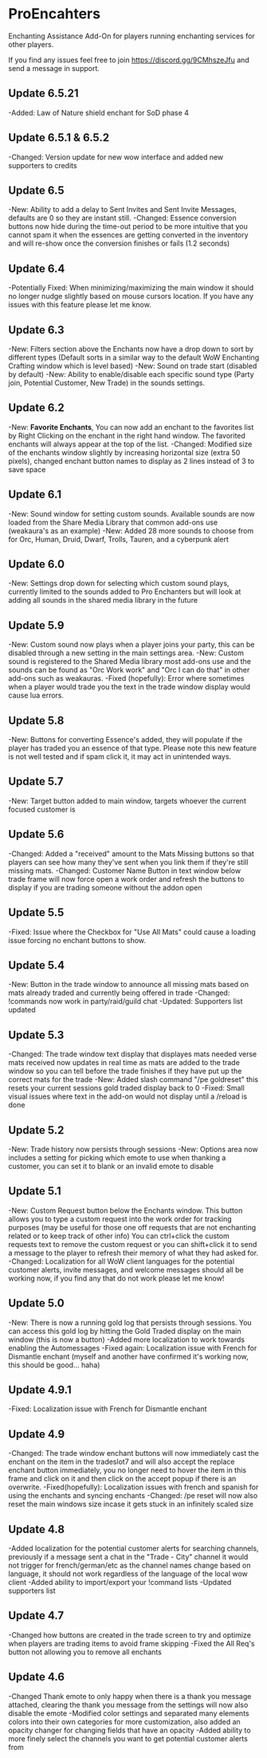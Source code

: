 # ProEncahters

Enchanting Assistance Add-On for players running enchanting services for other players.

If you find any issues feel free to join https://discord.gg/9CMhszeJfu and send a message in support.

## Update 6.5.21
-Added: Law of Nature shield enchant for SoD phase 4

## Update 6.5.1 & 6.5.2
-Changed: Version update for new wow interface and added new supporters to credits

## Update 6.5
-New: Ability to add a delay to Sent Invites and Sent Invite Messages, defaults are 0 so they are instant still.
-Changed: Essence conversion buttons now hide during the time-out period to be more intuitive that you cannot spam it when the essences are getting converted in the inventory and will re-show once the conversion finishes or fails (1.2 seconds)

## Update 6.4
-Potentially Fixed: When minimizing/maximizing the main window it should no longer nudge slightly based on mouse cursors location. If you have any issues with this feature please let me know.

## Update 6.3
-New: Filters section above the Enchants now have a drop down to sort by different types (Default sorts in a similar way to the default WoW Enchanting Crafting window which is level based)
-New: Sound on trade start (disabled by default)
-New: Ability to enable/disable each specific sound type (Party join, Potential Customer, New Trade) in the sounds settings.

## Update 6.2
-New: **Favorite Enchants**, You can now add an enchant to the favorites list by Right Clicking on the enchant in the right hand window. The favorited enchants will always appear at the top of the list.
-Changed: Modified size of the enchants window slightly by increasing horizontal size (extra 50 pixels), changed enchant button names to display as 2 lines instead of 3 to save space

## Update 6.1
-New: Sound window for setting custom sounds. Available sounds are now loaded from the Share Media Library that common add-ons use (weakaura's as an example)
-New: Added 28 more sounds to choose from for Orc, Human, Druid, Dwarf, Trolls, Tauren, and a cyberpunk alert

## Update 6.0
-New: Settings drop down for selecting which custom sound plays, currently limited to the sounds added to Pro Enchanters but will look at adding all sounds in the shared media library in the future

## Update 5.9
-New: Custom sound now plays when a player joins your party, this can be disabled through a new setting in the main settings area.
-New: Custom sound is registered to the Shared Media library most add-ons use and the sounds can be found as "Orc Work work" and "Orc I can do that" in other add-ons such as weakauras.
-Fixed (hopefully): Error where sometimes when a player would trade you the text in the trade window display would cause lua errors.

## Update 5.8
-New: Buttons for converting Essence's added, they will populate if the player has traded you an essence of that type. Please note this new feature is not well tested and if spam click it, it may act in unintended ways.

## Update 5.7
-New: Target button added to main window, targets whoever the current focused customer is

## Update 5.6
-Changed: Added a "received" amount to the Mats Missing buttons so that players can see how many they've sent when you link them if they're still missing mats.
-Changed: Customer Name Button in text window below trade frame will now force open a work order and refresh the buttons to display if you are trading someone without the addon open

## Update 5.5
-Fixed: Issue where the Checkbox for "Use All Mats" could cause a loading issue forcing no enchant buttons to show.

## Update 5.4
-New: Button in the trade window to announce all missing mats based on mats already traded and currently being offered in trade
-Changed: !commands now work in party/raid/guild chat
-Updated: Supporters list updated

## Update 5.3
-Changed: The trade window text display that displayes mats needed verse mats received now updates in real time as mats are added to the trade window so you can tell before the trade finishes if they have put up the correct mats for the trade
-New: Added slash command "/pe goldreset" this resets your current sessions gold traded display back to 0
-Fixed: Small visual issues where text in the add-on would not display until a /reload is done

## Update 5.2
-New: Trade history now persists through sessions
-New: Options area now includes a setting for picking which emote to use when thanking a customer, you can set it to blank or an invalid emote to disable

## Update 5.1
-New: Custom Request button below the Enchants window. This button allows you to type a custom request into the work order for tracking purposes (may be useful for those one off requests that are not enchanting related or to keep track of other info)
You can ctrl+click the custom requests text to remove the custom request or you can shift+click it to send a message to the player to refresh their memory of what they had asked for.
-Changed: Localization for all WoW client languages for the potential customer alerts, invite messages, and welcome messages should all be working now, if you find any that do not work please let me know!

## Update 5.0
-New: There is now a running gold log that persists through sessions. You can access this gold log by hitting the Gold Traded display on the main window (this is now a button)
-Added more localization to work towards enabling the Automessages
-Fixed again: Localization issue with French for Dismantle enchant (myself and another have confirmed it's working now, this should be good... haha)


## Update 4.9.1
-Fixed: Localization issue with French for Dismantle enchant

## Update 4.9
-Changed: The trade window enchant buttons will now immediately cast the enchant on the item in the tradeslot7 and will also accept the replace enchant button immediately, you no longer need to hover the item in this frame and click on it and then click on the accept popup if there is an overwrite.
-Fixed(hopefully): Localization issues with french and spanish for using the enchants and syncing enchants
-Changed: /pe reset will now also reset the main windows size incase it gets stuck in an infinitely scaled size

## Update 4.8
-Added localization for the potential customer alerts for searching channels, previously if a message sent a chat in the "Trade - City" channel it would not trigger for french/german/etc as the channel names change based on language, it should not work regardless of the language of the local wow client
-Added ability to import/export your !command lists
-Updated supporters list

## Update 4.7
-Changed how buttons are created in the trade screen to try and optimize when players are trading items to avoid frame skipping
-Fixed the All Req's button not allowing you to remove all enchants

## Update 4.6
-Changed Thank emote to only happy when there is a thank you message attached, clearing the thank you message from the settings will now also disable the emote
-Modified color settings and separated many elements colors into their own categories for more customization, also added an opacity changer for changing fields that have an opacity
-Added ability to more finely select the channels you want to get potential customer alerts from
